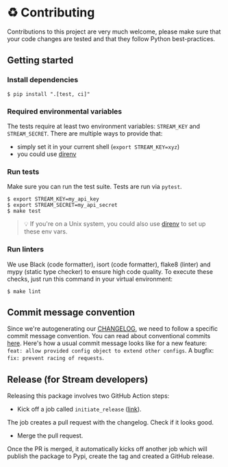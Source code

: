 # :recycle: Contributing

Contributions to this project are very much welcome, please make sure that your code changes are tested and that they follow Python best-practices.

## Getting started

### Install dependencies

```shell
$ pip install ".[test, ci]"
```

### Required environmental variables

The tests require at least two environment variables: `STREAM_KEY` and `STREAM_SECRET`. There are multiple ways to provide that:
- simply set it in your current shell (`export STREAM_KEY=xyz`)
- you could use [direnv](https://direnv.net/)

### Run tests

Make sure you can run the test suite. Tests are run via `pytest`.

```shell
$ export STREAM_KEY=my_api_key
$ export STREAM_SECRET=my_api_secret
$ make test
```

> 💡 If you're on a Unix system, you could also use [direnv](https://direnv.net/) to set up these env vars.

### Run linters

We use Black (code formatter), isort (code formatter), flake8 (linter) and mypy (static type checker) to ensure high code quality. To execute these checks, just run this command in your virtual environment:

```shell
$ make lint
```

## Commit message convention

Since we're autogenerating our [CHANGELOG](./CHANGELOG.md), we need to follow a specific commit message convention.
You can read about conventional commits [here](https://www.conventionalcommits.org/). Here's how a usual commit message looks like for a new feature: `feat: allow provided config object to extend other configs`. A bugfix: `fix: prevent racing of requests`.

## Release (for Stream developers)

Releasing this package involves two GitHub Action steps:

- Kick off a job called `initiate_release` ([link](https://github.com/GetStream/stream-chat-python/actions/workflows/initiate_release.yml)).

The job creates a pull request with the changelog. Check if it looks good.

- Merge the pull request.

Once the PR is merged, it automatically kicks off another job which will publish the package to Pypi, create the tag and created a GitHub release.